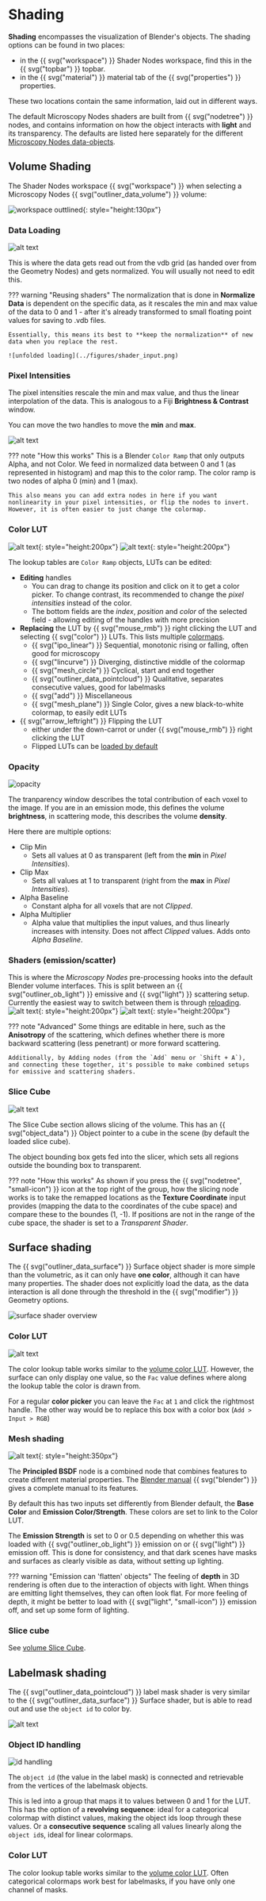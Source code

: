 # Shading

**Shading** encompasses the visualization of Blender's objects. The shading options can be found in two places:

- in the {{ svg("workspace") }} Shader Nodes workspace, find this in the {{ svg("topbar") }} topbar.
- in the {{ svg("material") }} material tab of the {{ svg("properties") }} properties.

These two locations contain the same information, laid out in different ways. 

The default Microscopy Nodes shaders are built from {{ svg("nodetree") }} nodes, and contains information on how the object interacts with **light** and its transparency. The defaults are listed here separately for the different [Microscopy Nodes data-objects](./3_objects.md).

## Volume Shading

The Shader Nodes workspace {{ svg("workspace") }} when selecting a Microscopy Nodes {{ svg("outliner_data_volume") }} volume: 

![workspace outtlined](../figures/volume_shader_overview.png){: style="height:130px"}

### Data Loading

![alt text](../figures/shader_input_folded.png)

This is where the data gets read out from the vdb grid (as handed over from the Geometry Nodes) and gets normalized. You will usually not need to edit this.

??? warning "Reusing shaders"
    The normalization that is done in **Normalize Data**  is dependent on the specific data, as it rescales the min and max value of the data to 0 and 1 - after it's already transformed to small floating point values for saving to .vdb files. 
    
    Essentially, this means its best to **keep the normalization** of new data when you replace the rest.

    ![unfolded loading](../figures/shader_input.png) 
    
### Pixel Intensities

The pixel intensities rescale the min and max value, and thus the linear interpolation of the data. This is analogous to a Fiji **Brightness & Contrast** window.

You can move the two handles to move the **min** and **max**. 

![alt text](../figures/volume_shader_intensities.png)

??? note "How this works"
    This is a Blender `Color Ramp` that only outputs Alpha, and not Color. We feed in normalized data between 0 and 1 (as represented in histogram) and map this to the color ramp. The color ramp is two nodes of alpha 0 (min) and 1 (max). 

    This also means you can add extra nodes in here if you want nonlinearity in your pixel intensities, or flip the nodes to invert. However, it is often easier to just change the colormap.

### Color LUT

![alt text](../figures/color_lut_bw.png){: style="height:200px"}
![alt text](../figures/lut_viridis.png){: style="height:200px"}

The lookup tables are `Color Ramp` objects, LUTs can be edited:

- **Editing** handles
    - You can drag to change its position and click on it to get a color picker. To change contrast, its recommended to change the *pixel intensities* instead of the color.
    - The bottom fields are the *index*, *position* and *color* of the selected field - allowing editing of the handles with more precision
- **Replacing** the LUT by {{ svg("mouse_rmb") }} right clicking the LUT and selecting {{ svg("color") }} LUTs. This lists multiple [colormaps](https://cmap-docs.readthedocs.io).
    - {{ svg("ipo_linear") }} Sequential, monotonic rising or falling, often good for microscopy
    - {{ svg("lincurve") }} Diverging, distinctive middle of the colormap
    - {{ svg("mesh_circle") }} Cyclical, start and end together
    - {{ svg("outliner_data_pointcloud") }} Qualitative, separates consecutive values, good for labelmasks
    - {{ svg("add") }} Miscellaneous
    - {{ svg("mesh_plane") }} Single Color, gives a new black-to-white colormap, to easily edit LUTs
- {{ svg("arrow_leftright") }} Flipping the LUT
    - either under the down-carrot or under {{ svg("mouse_rmb") }} right clicking the LUT
    - Flipped LUTs can be [loaded by default](./preferences.md)

### Opacity

![opacity](../figures/volume_shader_transparency.png)

The tranparency window describes the total contribution of each voxel to the image. If you are in an emission mode, this defines the volume **brightness**, in scattering mode, this describes the volume **density**.

Here there are multiple options:

- Clip Min
    - Sets all values at 0 as transparent (left from the **min** in *Pixel Intensities*).
- Clip Max
    - Sets all values at 1 to transparent (right from the **max** in *Pixel Intensities*).
- Alpha Baseline
    - Constant alpha for all voxels that are not *Clipped*.
- Alpha Multiplier
    - Alpha value that multiplies the input values, and thus linearly increases with intensity. Does not affect *Clipped* values. Adds onto *Alpha Baseline*.

### Shaders (emission/scatter)

This is where the *Microscopy Nodes* pre-processing hooks into the default Blender volume interfaces. This is split between an {{ svg("outliner_ob_light") }} emissive and {{ svg("light") }} scattering setup. Currently the easiest way to switch between them is through [reloading](./2_loading_data.md).
![alt text](../figures/volume_shader_emission.png){: style="height:200px"}
![alt text](../figures/volume_shader_density.png){: style="height:200px"}

??? note "Advanced"
    Some things are editable in here, such as the **Anisotropy** of the scattering, which defines whether there is more backward scattering (less penetrant) or more forward scattering. 

    Additionally, by Adding nodes (from the `Add` menu or `Shift + A`), and connecting these together, it's possible to make combined setups for emissive and scattering shaders.
### Slice Cube
![alt text](../figures/shader_slice_cube.png)

The Slice Cube section allows slicing of the volume. This has an {{ svg("object_data") }} Object pointer to a cube in the scene (by default the loaded slice cube).

The object bounding box gets fed into the slicer, which sets all regions outside the bounding box to transparent. 

??? note "How this works"
    As shown if you press the {{ svg("nodetree", "small-icon") }} icon at the top right of the group, how the slicing node works is to take the remapped locations as the **Texture Coordinate** input provides (mapping the data to the coordinates of the cube space) and compare these to the boundes (1, -1). If positions are not in the range of the cube space, the shader is set to a *Transparent Shader*.

## Surface shading

The {{ svg("outliner_data_surface") }} Surface object shader is more simple than the volumetric, as it can only have **one color**, although it can have many properties. The shader does not explicitly load the data, as the data interaction is all done through the threshold in the {{ svg("modifier") }} Geometry options.

![surface shader overview](../figures/surface_shader_regions.png)

### Color LUT

![alt text](../figures/bw_lut.png)

The color lookup table works similar to the [volume color LUT](#color-lut). However, the surface can only display one value, so the `Fac` value defines where along the lookup table the color is drawn from. 

For a regular **color picker** you can leave the `Fac` at `1` and click the rightmost handle. The other way would be to replace this box with a color box (`Add > Input > RGB`)

### Mesh shading

![alt text](../figures/principled_bsdf.png){: style="height:350px"}

The **Principled BSDF** node is a combined node that combines features to create different material properties. The [Blender manual](https://docs.blender.org/manual/en/latest/render/shader_nodes/shader/principled.html) {{ svg("blender") }} gives a complete manual to its features. 

By default this has two inputs set differently from Blender default, the **Base Color** and **Emission Color/Strength**. These colors are set to link to the Color LUT. 

The **Emission Strength** is set to 0 or 0.5 depending on whether this was loaded with {{ svg("outliner_ob_light") }} emission on or {{ svg("light") }} emission off. This is done for consistency, and that dark scenes have masks and surfaces as clearly visible as data, without setting up lighting.

??? warning "Emission can 'flatten' objects"
    The feeling of **depth** in 3D rendering is often due to the interaction of objects with light. When things are emitting light themselves, they can often look flat. For more feeling of depth, it might be better to load with {{ svg("light", "small-icon") }} emission off, and set up some form of lighting.

### Slice cube

See [volume Slice Cube](#slice-cube).

## Labelmask shading

The {{ svg("outliner_data_pointcloud") }} label mask shader is very similar to the {{ svg("outliner_data_surface") }} Surface shader, but is able to read out and use the `object id` to color by.

![alt text](../figures/labelmask_shader_regions.png)

### Object ID handling

![id handling](../figures/labelmask_shader_input.png)

The `object id` (the value in the label mask) is connected and retrievable from the vertices of the labelmask objects. 

This is led into a group that maps it to values between 0 and 1 for the LUT. This has the option of a **revolving sequence**: ideal for a categorical colormap with distinct values, making the object ids loop through these values. Or a **consecutive sequence** scaling all values linearly along the `object id`s, ideal for linear colormaps.

### Color LUT

The color lookup table works similar to the [volume color LUT](#color-lut). Often categorical colormaps work best for labelmasks, if you have only one channel of masks.
